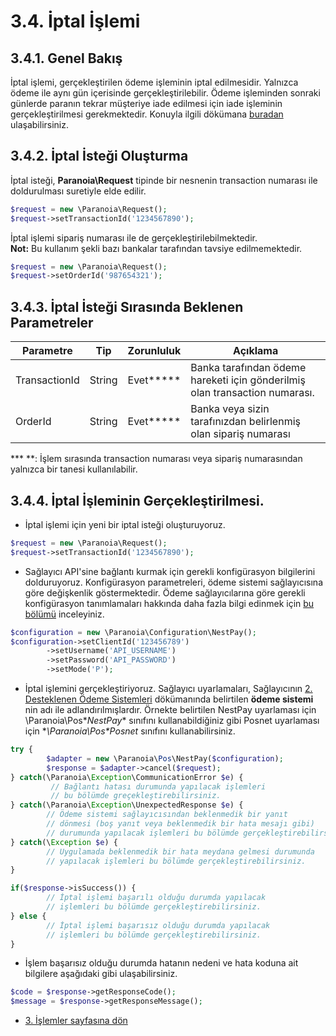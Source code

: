 # 3.4. İptal İşlemi

## 3.4.1. Genel Bakış

İptal işlemi, gerçekleştirilen ödeme işleminin iptal edilmesidir. Yalnızca ödeme ile aynı gün içerisinde gerçekleştirilebilir. Ödeme işleminden sonraki günlerde paranın tekrar müşteriye iade edilmesi için iade işleminin gerçekleştirilmesi gerekmektedir. Konuyla ilgili dökümana [buradan](/docs/35-iade-islemi.md) ulaşabilirsiniz.

## 3.4.2. İptal İsteği Oluşturma

İptal isteği, **Paranoia\Request**  tipinde bir nesnenin transaction numarası ile doldurulması suretiyle elde edilir.

```php
$request = new \Paranoia\Request();
$request->setTransactionId('1234567890');
```

İptal işlemi sipariş numarası ile de gerçekleştirilebilmektedir.<br />
**Not:** Bu kullanım şekli bazı bankalar tarafından tavsiye edilmemektedir.
```php
$request = new \Paranoia\Request();
$request->setOrderId('987654321');
```


## 3.4.3. İptal İsteği Sırasında Beklenen Parametreler

| Parametre | Tip | Zorunluluk | Açıklama |
| ----------| ---- | -------------- | -------------------- |
| TransactionId | String | Evet**\*** | Banka tarafından ödeme hareketi için gönderilmiş olan transaction numarası. |
| OrderId | String | Evet**\*** | Banka veya sizin tarafınızdan belirlenmiş olan sipariş numarası |
**\* **: İşlem sırasında transaction numarası veya sipariş numarasından yalnızca bir tanesi kullanılabilir.

## 3.4.4. İptal İşleminin Gerçekleştirilmesi.

* İptal işlemi için yeni bir iptal isteği oluşturuyoruz.
```php
$request = new \Paranoia\Request();
$request->setTransactionId('1234567890');
```

* Sağlayıcı API'sine bağlantı kurmak için gerekli konfigürasyon bilgilerini dolduruyoruz. Konfigürasyon parametreleri, ödeme sistemi sağlayıcısına göre değişkenlik göstermektedir. Ödeme sağlayıcılarına göre gerekli konfigürasyon tanımlamaları hakkında daha fazla bilgi edinmek için [bu bölümü]() inceleyiniz.
```php
$configuration = new \Paranoia\Configuration\NestPay();
$configuration->setClientId('123456789')
        ->setUsername('API_USERNAME')
        ->setPassword('API_PASSWORD')
        ->setMode('P');

```

* İptal işlemini gerçekleştiriyoruz. Sağlayıcı uyarlamaları, Sağlayıcının [2. Desteklenen Ödeme Sistemleri](/docs/2-desteklenen-odeme-sistemleri.md) dökümanında belirtilen **ödeme sistemi** nin adı ile adlandırılmışlardır. Örnekte belirtilen NestPay uyarlaması için \Paranoia\Pos\**NestPay** sınıfını kullanabildiğiniz gibi Posnet uyarlaması için **\Paranoia\Pos\**Posnet** sınıfını kullanabilirsiniz.
```php
try {
        $adapter = new \Paranoia\Pos\NestPay($configuration);
        $response = $adapter->cancel($request);
} catch(\Paranoia\Exception\CommunicationError $e) {
         // Bağlantı hatası durumunda yapılacak işlemleri
         // bu bölümde greçekleştirebilirsiniz.
} catch(\Paranoia\Exception\UnexpectedResponse $e) {
        // Ödeme sistemi sağlayıcısından beklenmedik bir yanıt
        // dönmesi (boş yanıt veya beklenmedik bir hata mesajı gibi)
        // durumunda yapılacak işlemleri bu bölümde gerçekleştirebilirsiniz.
} catch(\Exception $e) {
        // Uygulamada beklenmedik bir hata meydana gelmesi durumunda
        // yapılacak işlemleri bu bölümde gerçekleştirebilirsiniz.
}

if($response->isSuccess()) {
        // İptal işlemi başarılı olduğu durumda yapılacak
        // işlemleri bu bölümde gerçekleştirebilirsiniz.
} else {
        // İptal işlemi başarısız olduğu durumda yapılacak
        // işlemleri bu bölümde gerçekleştirebilirsiniz.
}
```

* İşlem başarısız olduğu durumda hatanın nedeni ve hata koduna ait bilgilere aşağıdaki gibi ulaşabilirsiniz.
```php
$code = $response->getResponseCode();
$message = $response->getResponseMessage();
```

* [3. İşlemler sayfasına dön](/docs/3-islemler.md)
